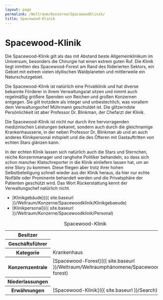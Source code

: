 ```yaml
---
layout: page
permalink: /Weltraum/Konzerne/Spacewoodklinik/
title: Spacewood-Klinik
---
```



# Spacewood-Klinik


Die Spacewood-Klinik gilt als das mit Abstand beste Allgemeinklinikum im Universum, besonders die Chirurgie hat einen extrem guten Ruf. Die Klinik liegt inmitten des Spacewood-Forest am Rand des föderierten Sektors, ein Gebiet mit extrem vielen idyllischen Waldplaneten und mittlerweile ein Naturschutzgebiet.

Die Spacewood-Klinik ist natürlich eine Privatklinik und hat diverse bekannte Förderer in ihrem Verwaltungsrat sitzen und nimmt auch regelmäßig größere Spenden von Reichen und großen Konzernen entgegen. Sie gilt trotzdem als integer und unbestechlich, was vorallem dem Verwaltungschef Mührmann geschuldet ist. Die glitzerndste Persönlichkeit ist aber Professor Dr. Blinkman, der Chefarzt der Klinik.

Die Spacewood-Klinik ist nicht nur durch ihre hervorragenden medizinischen Leistungen bekannt, sondern auch durch die gleichnamige Krankenhausserie, in der neben Professor Dr. Blinkman ab und an auch anderes Klinikpersonal mitspielt und die des Öfteren mit Gastauftritten von echten Stars glänzen kann.

In der echten Klinik lassen sich natürlich auch die Stars und Sternchen, reiche Konzernmanager und ranghohe Politiker behandeln, so dass sich schon mancher Klatschreporter in die Klinik einliefern lassen hat, um an eine Story zu kommen. Diese fliegen aber trotz ihrer hohen Selbstbeteiligung schnell wieder aus der Klinik heraus, da hier nur echte Notfälle oder Prominente behandelt werden und die Privatsphäre der Patienten geschützt wird. Das Wort Rückerstattung kennt der Verwaltungschef natürlich nicht.

- [Klinikgebäude]({{ site.baseurl }}/Weltraum/Konzerne/Spacewoodklinik/Klinikgebaeude)
- [Klinikpersonal]({{ site.baseurl }}/Weltraum/Konzerne/Spacewoodklinik/Personal)


<aside>
<table data-type="konzern">
<caption>Spacewood-Klinik</caption>
<tbody>
<tr><th>Besitzer</th><td> </td></tr>
<tr><th>Geschäftsführer</th><td> </td></tr>
<tr><th>Kategorie</th><td>Krankenhaus</td></tr>
<tr><th>Konzernzentrale</th><td>[Spacewood-Forest]({{ site.baseurl }}/Weltraum/Weltraumphänomene/Spacewood-forest)</td></tr>
<tr><th>Niederlassungen</th><td> </td></tr>
<tr><th>Erwähnungen</th><td>[Spacewood-Klinik]({{ site.baseurl }}/Search)</td></tr>
</tbody>
</table>
</aside>

